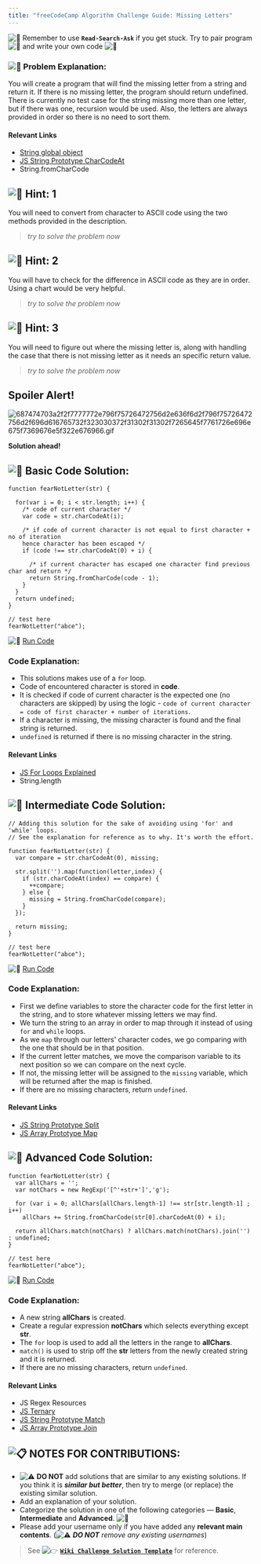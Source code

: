 ```yaml
---
title: "freeCodeCamp Algorithm Challenge Guide: Missing Letters"
---
```


![:triangular_flag_on_post:](https://forum.freecodecamp.com/images/emoji/emoji_one/triangular_flag_on_post.png?v=3 ":triangular_flag_on_post:") Remember to use <a>**`Read-Search-Ask`**</a> if you get stuck. Try to pair program ![:busts_in_silhouette:](https://forum.freecodecamp.com/images/emoji/emoji_one/busts_in_silhouette.png?v=3 ":busts_in_silhouette:") and write your own code ![:pencil:](https://forum.freecodecamp.com/images/emoji/emoji_one/pencil.png?v=3 ":pencil:")

### ![:checkered_flag:](https://forum.freecodecamp.com/images/emoji/emoji_one/checkered_flag.png?v=3 ":checkered_flag:") Problem Explanation:

You will create a program that will find the missing letter from a string and return it. If there is no missing letter, the program should return undefined. There is currently no test case for the string missing more than one letter, but if there was one, recursion would be used. Also, the letters are always provided in order so there is no need to sort them.

#### Relevant Links

*   [String global object](https://developer.mozilla.org/en-US/docs/Web/JavaScript/Reference/Global_Objects/String)
*   [JS String Prototype CharCodeAt](http://forum.freecodecamp.com/t/javascript-string-prototype-charcodeat/15933)
*   <a>String.fromCharCode</a>

## ![:speech_balloon:](https://forum.freecodecamp.com/images/emoji/emoji_one/speech_balloon.png?v=3 ":speech_balloon:") Hint: 1

You will need to convert from character to ASCII code using the two methods provided in the description.

> _try to solve the problem now_

## ![:speech_balloon:](https://forum.freecodecamp.com/images/emoji/emoji_one/speech_balloon.png?v=3 ":speech_balloon:") Hint: 2

You will have to check for the difference in ASCII code as they are in order. Using a chart would be very helpful.

> _try to solve the problem now_

## ![:speech_balloon:](https://forum.freecodecamp.com/images/emoji/emoji_one/speech_balloon.png?v=3 ":speech_balloon:") Hint: 3

You will need to figure out where the missing letter is, along with handling the case that there is not missing letter as it needs an specific return value.

> _try to solve the problem now_

## Spoiler Alert!

![687474703a2f2f7777772e796f75726472756d2e636f6d2f796f75726472756d2f696d616765732f323030372f31302f31302f7265645f7761726e696e675f7369676e5f322e676966.gif](//discourse-user-assets.s3.amazonaws.com/original/2X/2/2d6c412a50797771301e7ceabd554cef4edcd74d.gif)

**Solution ahead!**

## ![:beginner:](https://forum.freecodecamp.com/images/emoji/emoji_one/beginner.png?v=3 ":beginner:") Basic Code Solution:

    function fearNotLetter(str) {

      for(var i = 0; i < str.length; i++) {
        /* code of current character */
        var code = str.charCodeAt(i);

        /* if code of current character is not equal to first character + no of iteration
        hence character has been escaped */
        if (code !== str.charCodeAt(0) + i) {

          /* if current character has escaped one character find previous char and return */
          return String.fromCharCode(code - 1);
        }  
      }
      return undefined;
    }

    // test here
    fearNotLetter("abce");

![:rocket:](https://forum.freecodecamp.com/images/emoji/emoji_one/rocket.png?v=3 ":rocket:") [Run Code](https://repl.it/CLnD/0)

### Code Explanation:

*   This solutions makes use of a `for` loop.
*   Code of encountered character is stored in **code**.
*   It is checked if code of current character is the expected one (no characters are skipped) by using the logic - `code of current character = code of first character + number of iterations`.
*   If a character is missing, the missing character is found and the final string is returned.
*   `undefined` is returned if there is no missing character in the string.

#### Relevant Links

*   [JS For Loops Explained](http://forum.freecodecamp.com/t/javascript-for-loop/14666s-Explained)
*   <a>String.length</a>

## ![:sunflower:](https://forum.freecodecamp.com/images/emoji/emoji_one/sunflower.png?v=3 ":sunflower:") Intermediate Code Solution:

    // Adding this solution for the sake of avoiding using 'for' and 'while' loops.
    // See the explanation for reference as to why. It's worth the effort.

    function fearNotLetter(str) {
      var compare = str.charCodeAt(0), missing;

      str.split('').map(function(letter,index) {
        if (str.charCodeAt(index) == compare) {
          ++compare;
        } else {
          missing = String.fromCharCode(compare);
        }
      });

      return missing;
    }

    // test here
    fearNotLetter("abce");

![:rocket:](https://forum.freecodecamp.com/images/emoji/emoji_one/rocket.png?v=3 ":rocket:") [Run Code](https://repl.it/CLnE/0)

### Code Explanation:

*   First we define variables to store the character code for the first letter in the string, and to store whatever missing letters we may find.
*   We turn the string to an array in order to map through it instead of using `for` and `while` loops.
*   As we `map` through our letters' character codes, we go comparing with the one that should be in that position.
*   If the current letter matches, we move the comparison variable to its next position so we can compare on the next cycle.
*   If not, the missing letter will be assigned to the `missing` variable, which will be returned after the map is finished.
*   If there are no missing characters, return `undefined`.

#### Relevant Links

*   [JS String Prototype Split](http://forum.freecodecamp.com/t/javascript-string-prototype-split/15944)
*   [JS Array Prototype Map](http://forum.freecodecamp.com/t/javascript-array-prototype-map/14294)

## ![:rotating_light:](https://forum.freecodecamp.com/images/emoji/emoji_one/rotating_light.png?v=3 ":rotating_light:") Advanced Code Solution:

    function fearNotLetter(str) {
      var allChars = '';
      var notChars = new RegExp('[^'+str+']','g');

      for (var i = 0; allChars[allChars.length-1] !== str[str.length-1] ; i++)
        allChars += String.fromCharCode(str[0].charCodeAt(0) + i);

      return allChars.match(notChars) ? allChars.match(notChars).join('') : undefined;
    }

    // test here
    fearNotLetter("abce");

![:rocket:](https://forum.freecodecamp.com/images/emoji/emoji_one/rocket.png?v=3 ":rocket:") [Run Code](https://repl.it/CLnG/0)

### Code Explanation:

*   A new string **allChars** is created.
*   Create a regular expression **notChars** which selects everything except **str**.
*   The `for` loop is used to add all the letters in the range to **allChars**.
*   `match()` is used to strip off the **str** letters from the newly created string and it is returned.
*   If there are no missing characters, return `undefined`.

#### Relevant Links

*   <a>JS Regex Resources</a>
*   [JS Ternary](http://forum.freecodecamp.com/t/javascript-ternary-operator/15973)
*   [JS String Prototype Match](http://forum.freecodecamp.com/t/javascript-string-prototype-match/15941)
*   [JS Array Prototype Join](http://forum.freecodecamp.com/t/javascript-array-prototype-join/14292)

## ![:clipboard:](https://forum.freecodecamp.com/images/emoji/emoji_one/clipboard.png?v=3 ":clipboard:") NOTES FOR CONTRIBUTIONS:

*   ![:warning:](https://forum.freecodecamp.com/images/emoji/emoji_one/warning.png?v=3 ":warning:") **DO NOT** add solutions that are similar to any existing solutions. If you think it is **_similar but better_**, then try to merge (or replace) the existing similar solution.
*   Add an explanation of your solution.
*   Categorize the solution in one of the following categories — **Basic**, **Intermediate** and **Advanced**. ![:traffic_light:](https://forum.freecodecamp.com/images/emoji/emoji_one/traffic_light.png?v=3 ":traffic_light:")
*   Please add your username only if you have added any **relevant main contents**. (![:warning:](https://forum.freecodecamp.com/images/emoji/emoji_one/warning.png?v=3 ":warning:") **_DO NOT_** _remove any existing usernames_)

> See ![:point_right:](https://forum.freecodecamp.com/images/emoji/emoji_one/point_right.png?v=3 ":point_right:") [**`Wiki Challenge Solution Template`**](http://forum.freecodecamp.com/t/algorithm-article-template/14272) for reference.
